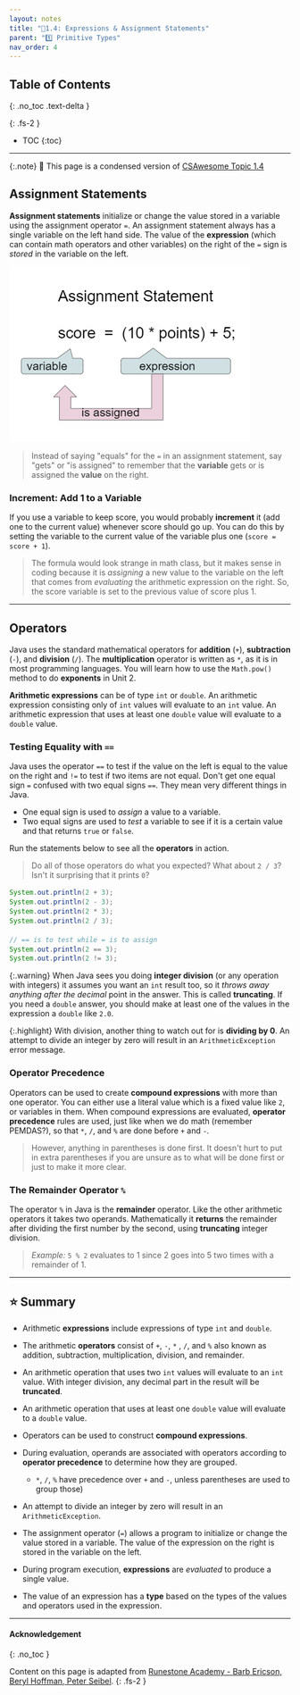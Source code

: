 ```yaml
---
layout: notes
title: "📓1.4: Expressions & Assignment Statements" 
parent: "1️⃣ Primitive Types"
nav_order: 4
---
```


## Table of Contents
{: .no_toc .text-delta }

{: .fs-2 }
- TOC
{:toc}

---

{:.note}
📖 This page is a condensed version of [CSAwesome Topic 1.4](https://runestone.academy/ns/books/published/csawesome/Unit1-Getting-Started/topic-1-4-assignment.html?mode=browsing)


## Assignment Statements

**Assignment statements** initialize or change the value stored in a variable using the assignment operator ``=``.  An assignment statement always has a single variable on the left hand side. The value of the **expression** (which can contain math operators and other variables) on the right of the ``=`` sign is _stored_ in the variable on the left.

![image](assignment.png)

> Instead of saying "equals" for the `=` in an assignment statement, say "gets" or "is assigned" to remember that the **variable** gets or is assigned the **value** on the right.

### Increment: Add 1 to a Variable

If you use a variable to keep score, you would probably **increment** it (add one to the current value) whenever score should go up. You can do this by setting the
variable to the current value of the variable plus one (``score = score + 1``). 
 
> The formula would look strange in math class, but it
makes sense in coding because it is _assigning_ a new value to the variable on the
left that comes from _evaluating_ the arithmetic expression on the right. So, the
score variable is set to the previous value of score plus 1.

---

## Operators

Java uses the standard mathematical operators for **addition** (``+``), **subtraction**
(``-``), and **division** (``/``). The **multiplication** operator is written as ``*``, as
it is in most programming languages. You will learn how to use the  ``Math.pow()`` method to do **exponents** in Unit 2.

**Arithmetic expressions** can be of type ``int`` or ``double``. An arithmetic
expression consisting only of ``int`` values will evaluate to an ``int`` value.
An arithmetic expression that uses at least one ``double`` value will evaluate
to a ``double`` value.

### Testing Equality with `==`

Java uses the operator ``==`` to test if the value on the left is equal to the
value on the right and ``!=`` to test if two items are not equal. Don't get one
equal sign ``=`` confused with two equal signs ``==``. They mean very different
things in Java. 
* One equal sign is used to _assign_ a value to a variable.
* Two equal signs are used to _test_ a variable to see if it is a certain value and that returns `true` or `false`.

<div class="task" markdown="1">

Run the statements below to see all the **operators** in action. 

> Do all of those operators do what you expected? What about `2 / 3`? Isn't it surprising that it prints `0`?

```java
System.out.println(2 + 3);
System.out.println(2 - 3);
System.out.println(2 * 3);
System.out.println(2 / 3);

// == is to test while = is to assign
System.out.println(2 == 3);
System.out.println(2 != 3);
```

</div>

{:.warning}
When Java sees you doing **integer division** (or any operation with integers) it assumes you want an `int` result too, so it _throws away anything after the decimal_ point in the answer. This is called **truncating**. If you need a `double` answer, you should make at least one of the values in the expression a `double` like `2.0`.

{:.highlight}
With division, another thing to watch out for is **dividing by 0**. An attempt to divide an integer by zero will result in an `ArithmeticException` error message.

### Operator Precedence

Operators can be used to create **compound expressions** with more than one operator. You can either use a literal value which is a fixed value like `2`, or variables in them.  When compound expressions are evaluated, **operator precedence** rules are used, just like when we do math (remember PEMDAS?), so that ``*``, ``/``, and ``%`` are done before ``+`` and ``-``. 
> However, anything in parentheses is done first. It doesn't hurt to put in extra parentheses if you are unsure as to what will be done first or just to make it more clear.


### The Remainder Operator `%`

The operator ``%`` in Java is the **remainder** operator. Like the other
arithmetic operators it takes two operands. Mathematically it **returns** the
remainder after dividing the first number by the second, using **truncating** integer division. 

> _Example:_ ``5 % 2`` evaluates to 1 since 2 goes into 5 two times
with a remainder of 1.

---
## ⭐️ Summary

- Arithmetic **expressions** include expressions of type ``int`` and ``double``.

- The arithmetic **operators** consist of ``+``, ``-``, ``*`` , ``/``, and ``%``
  also known as addition, subtraction, multiplication, division, and remainder.

- An arithmetic operation that uses two ``int`` values will evaluate to an
  ``int`` value. With integer division, any decimal part in the result will be
  **truncated**.

- An arithmetic operation that uses at least one ``double`` value will evaluate
  to a ``double`` value.

- Operators can be used to construct **compound expressions**.

- During evaluation, operands are associated with operators according to **operator precedence** to determine how they are grouped.
  - ``*``, ``/``,  ``%`` have precedence over ``+`` and ``-``, unless parentheses are used to group those)

- An attempt to divide an integer by zero will result in an ``ArithmeticException``.

- The assignment operator (``=``) allows a program to initialize or change the
  value stored in a variable. The value of the expression on the right is stored
  in the variable on the left.

- During program execution, **expressions** are _evaluated_ to produce a single value.

- The value of an expression has a **type** based on the types of the values and
  operators used in the expression.


---

#### Acknowledgement
{: .no_toc }

Content on this page is adapted from [Runestone Academy - Barb Ericson, Beryl Hoffman, Peter Seibel](https://runestone.academy/ns/books/published/csawesome/index.html?mode=browsing).
{: .fs-2 }
